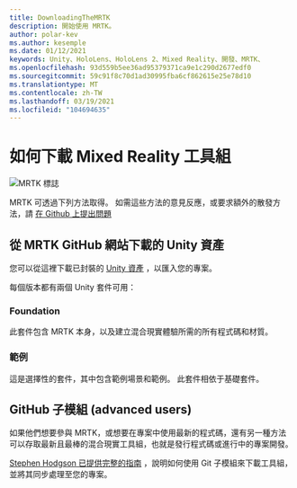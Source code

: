 ```yaml
---
title: DownloadingTheMRTK
description: 開始使用 MRTK。
author: polar-kev
ms.author: kesemple
ms.date: 01/12/2021
keywords: Unity、HoloLens、HoloLens 2、Mixed Reality、開發、MRTK、
ms.openlocfilehash: 93d559b5ee36ad95379371ca9e1c290d2677edf0
ms.sourcegitcommit: 59c91f8c70d1ad30995fba6cf862615e25e78d10
ms.translationtype: MT
ms.contentlocale: zh-TW
ms.lasthandoff: 03/19/2021
ms.locfileid: "104694635"
---
```

# <a name="how-to-download-the-mixed-reality-toolkit"></a>如何下載 Mixed Reality 工具組

![MRTK 標誌](../features//Images/MRTK_Logo_Rev.png)

MRTK 可透過下列方法取得。 如需這些方法的意見反應，或要求額外的散發方法，請 [在 Github 上提出問題](https://github.com/Microsoft/MixedRealityToolkit-Unity/issues/new/choose)

## <a name="unity-asset-downloadable-from-the-mrtk-github-site"></a>從 MRTK GitHub 網站下載的 Unity 資產

您可以從這裡下載已封裝的 [Unity 資產](https://github.com/Microsoft/MixedRealityToolkit-Unity/releases) ，以匯入您的專案。

每個版本都有兩個 Unity 套件可用：

### <a name="foundation"></a>Foundation

此套件包含 MRTK 本身，以及建立混合現實體驗所需的所有程式碼和材質。

### <a name="examples"></a>範例

這是選擇性的套件，其中包含範例場景和範例。 此套件相依于基礎套件。

## <a name="github-submodule-advanced-users"></a>GitHub 子模組 (advanced users) 

如果他們想要參與 MRTK，或想要在專案中使用最新的程式碼，還有另一種方法可以存取最新且最棒的混合現實工具組，也就是發行程式碼或進行中的專案開發。

[Stephen Hodgson 已提供完整的指南](https://www.rageagainstthepixel.com/expert-import-mrtk/) ，說明如何使用 Git 子模組來下載工具組，並將其同步處理至您的專案。
